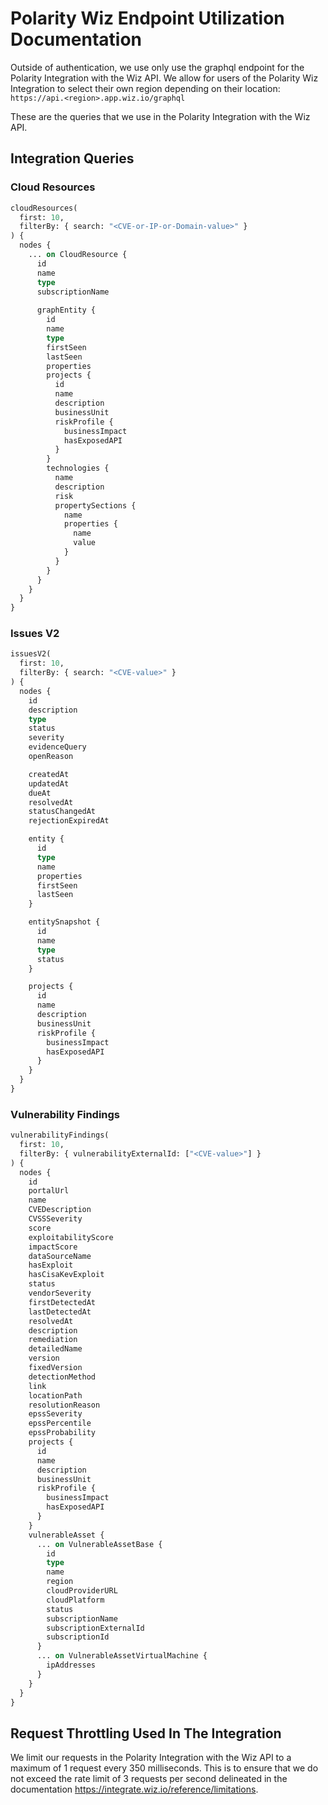 # Polarity Wiz Endpoint Utilization Documentation

Outside of authentication, we use only use the graphql endpoint for the Polarity Integration with the Wiz API. We allow for users of the Polarity Wiz Integration to select their own region depending on their location:
`https://api.<region>.app.wiz.io/graphql`

These are the queries that we use in the Polarity Integration with the Wiz API.
## Integration Queries
### Cloud Resources
```graphql
cloudResources(
  first: 10, 
  filterBy: { search: "<CVE-or-IP-or-Domain-value>" }
) {
  nodes {
    ... on CloudResource {
      id
      name
      type
      subscriptionName
      
      graphEntity {
        id
        name
        type
        firstSeen
        lastSeen
        properties
        projects {
          id
          name
          description
          businessUnit
          riskProfile {
            businessImpact
            hasExposedAPI
          }
        }
        technologies {
          name
          description
          risk
          propertySections {
            name
            properties {
              name
              value
            }
          }
        }
      }
    }
  }
}
```

### Issues V2
```graphql
issuesV2(
  first: 10,
  filterBy: { search: "<CVE-value>" }
) {
  nodes {
    id
    description
    type
    status
    severity
    evidenceQuery
    openReason

    createdAt
    updatedAt
    dueAt
    resolvedAt
    statusChangedAt
    rejectionExpiredAt

    entity {
      id
      type
      name
      properties
      firstSeen
      lastSeen
    }

    entitySnapshot {
      id
      name
      type
      status
    }

    projects {
      id
      name
      description
      businessUnit
      riskProfile {
        businessImpact
        hasExposedAPI
      }
    }
  }
}
```

### Vulnerability Findings
```graphql
vulnerabilityFindings(
  first: 10,
  filterBy: { vulnerabilityExternalId: ["<CVE-value>"] }
) {
  nodes {
    id
    portalUrl
    name
    CVEDescription
    CVSSSeverity
    score
    exploitabilityScore
    impactScore
    dataSourceName
    hasExploit
    hasCisaKevExploit
    status
    vendorSeverity
    firstDetectedAt
    lastDetectedAt
    resolvedAt
    description
    remediation
    detailedName
    version
    fixedVersion
    detectionMethod
    link
    locationPath
    resolutionReason
    epssSeverity
    epssPercentile
    epssProbability
    projects {
      id
      name
      description
      businessUnit
      riskProfile {
        businessImpact
        hasExposedAPI
      }
    }
    vulnerableAsset {
      ... on VulnerableAssetBase {
        id
        type
        name
        region
        cloudProviderURL
        cloudPlatform
        status
        subscriptionName
        subscriptionExternalId
        subscriptionId
      }
      ... on VulnerableAssetVirtualMachine {
        ipAddresses
      }
    }
  }
}
```


## Request Throttling Used In The Integration
We limit our requests in the Polarity Integration with the Wiz API to a maximum of 1 request every 350 milliseconds. This is to ensure that we do not exceed the rate limit of 3 requests per second delineated in the documentation https://integrate.wiz.io/reference/limitations.